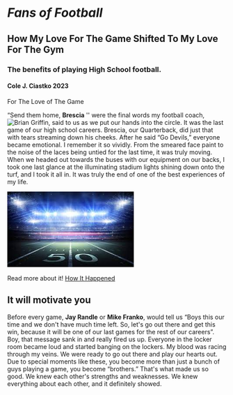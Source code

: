 # *Fans of Football*
## How My Love For The Game Shifted To My Love For The Gym  
### The benefits of playing High School football.

#### **Cole J. Ciastko** 2023

For The Love of The Game

“Send them home, **Brescia** '' were the final words my football coach, ![Brian Griffin](http://coachgriffin.weebly.com), said to us as we put our hands into the circle. It was the last game of our high school careers.  Brescia, our Quarterback, did just that with tears streaming down his cheeks. After he said “Go Devils,” everyone became emotional. I remember it so vividly. From the smeared face paint to the noise of the laces being untied for the last time, it was truly moving. When we headed out towards the buses with our equipment on our backs, I took one last glance at the illuminating stadium lights shining down onto the turf, and I took it all in. It was truly the end of one of the best experiences of my life.


![Footbal Field At Night](./footballpic.jpeg)

Read more about it!
[How It Happened](./how-it-happened.md)

## It will motivate you

Before every game, **Jay Randle** or **Mike Franko**, would tell us “Boys this our time and we don't have much time left.  So, let's go out there and get this win, because it will be one of our last games for the rest of our careers”. Boy, that message sank in and really fired us up. Everyone in the locker room became loud and started banging on the lockers. My blood was racing through my veins. We were ready to go out there and play our hearts out. Due to special moments like these, you become more than just a bunch of guys playing a game, you become “brothers.” That's what made us so good. We knew each other's strengths and weaknesses. We knew everything about each other, and it definitely showed. 



